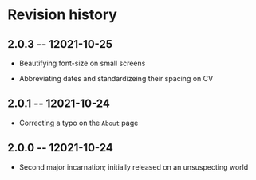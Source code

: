 # Revision history


## 2.0.3 -- 12021-10-25

  * Beautifying font-size on small screens

  * Abbreviating dates and standardizeing their spacing on CV


## 2.0.1 -- 12021-10-24

  * Correcting a typo on the `About` page


## 2.0.0 -- 12021-10-24

  * Second major incarnation; initially released on an unsuspecting world
